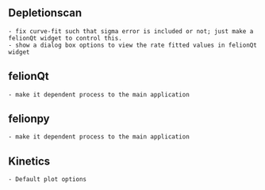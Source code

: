 ## Depletionscan
    - fix curve-fit such that sigma error is included or not; just make a felionQt widget to control this.
    - show a dialog box options to view the rate fitted values in felionQt widget

## felionQt
    - make it dependent process to the main application

## felionpy
    - make it dependent process to the main application

## Kinetics
    - Default plot options